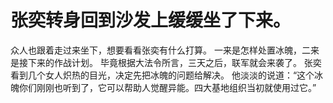 # 张奕转身回到沙发上缓缓坐了下来。
众人也跟着走过来坐下，想要看看张奕有什么打算。
一来是怎样处置冰魄，二来是接下来的作战计划。
毕竟根据大法令所言，三天之后，联军就会来袭了。
张奕看到几个女人炽热的目光，决定先把冰魄的问题给解决。
他淡淡的说道：“这个冰魄你们刚刚也听到了，它可以帮助人觉醒异能。四大基地组织当初就使用过它。”

